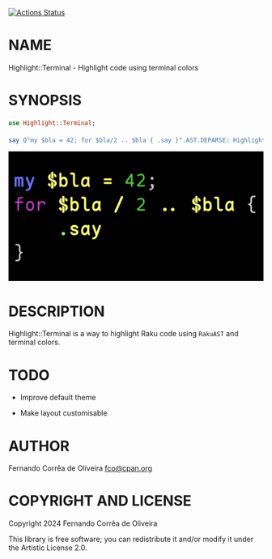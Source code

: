 [![Actions Status](https://github.com/FCO/Highlight-Terminal/actions/workflows/test.yml/badge.svg)](https://github.com/FCO/Highlight-Terminal/actions)

NAME
====

Highlight::Terminal - Highlight code using terminal colors

SYNOPSIS
========

```raku
use Highlight::Terminal;

say Q"my $bla = 42; for $bla/2 .. $bla { .say }".AST.DEPARSE: Highlight::Terminal;
```

![Highlighted code](highlighted.png)

DESCRIPTION
===========

Highlight::Terminal is a way to highlight Raku code using `RakuAST` and terminal colors.

TODO
====

  * Improve default theme

  * Make layout customisable

AUTHOR
======

Fernando Corrêa de Oliveira <fco@cpan.org>

COPYRIGHT AND LICENSE
=====================

Copyright 2024 Fernando Corrêa de Oliveira

This library is free software; you can redistribute it and/or modify it under the Artistic License 2.0.


